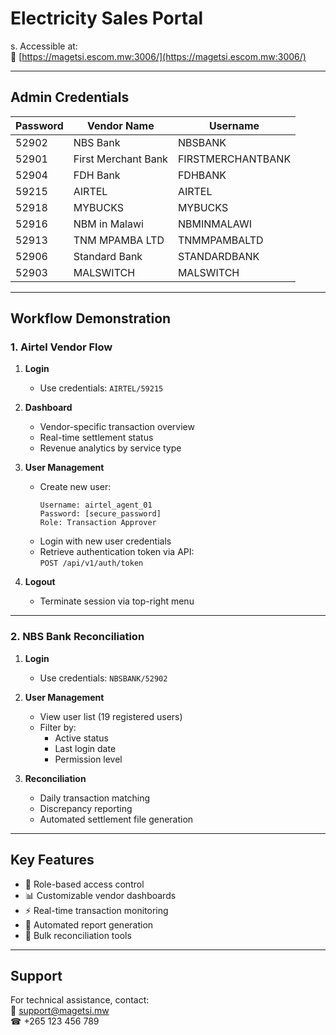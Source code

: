 # Electricity Sales Portal

s. Accessible at:  
🔗 [https://magetsi.escom.mw:3006/](https://magetsi.escom.mw:3006/)

---

## Admin Credentials

| Password | Vendor Name         | Username           |
|----------|---------------------|--------------------|
| 52902    | NBS Bank            | NBSBANK            |
| 52901    | First Merchant Bank | FIRSTMERCHANTBANK  |
| 52904    | FDH Bank            | FDHBANK            |
| 59215    | AIRTEL              | AIRTEL             |
| 52918    | MYBUCKS             | MYBUCKS            |
| 52916    | NBM in Malawi       | NBMINMALAWI        |
| 52913    | TNM MPAMBA LTD      | TNMMPAMBALTD       |
| 52906    | Standard Bank       | STANDARDBANK       |
| 52903    | MALSWITCH           | MALSWITCH          |

---

## Workflow Demonstration

### 1. Airtel Vendor Flow
1. **Login**  
   - Use credentials: `AIRTEL/59215`
   
2. **Dashboard**  
   - Vendor-specific transaction overview
   - Real-time settlement status
   - Revenue analytics by service type

3. **User Management**  
   - Create new user:  
     ```
     Username: airtel_agent_01
     Password: [secure_password]
     Role: Transaction Approver
     ```
   - Login with new user credentials
   - Retrieve authentication token via API:  
     `POST /api/v1/auth/token`

4. **Logout**  
   - Terminate session via top-right menu

---

### 2. NBS Bank Reconciliation
1. **Login**  
   - Use credentials: `NBSBANK/52902`

2. **User Management**  
   - View user list (19 registered users)
   - Filter by:  
     - Active status
     - Last login date
     - Permission level

3. **Reconciliation**  
   - Daily transaction matching
   - Discrepancy reporting
   - Automated settlement file generation

---

## Key Features
- 🔐 Role-based access control
- 📊 Customizable vendor dashboards
- ⚡ Real-time transaction monitoring
- 📁 Automated report generation
- 🔄 Bulk reconciliation tools

---

## Support
For technical assistance, contact:  
📧 support@magetsi.mw  
☎ +265 123 456 789